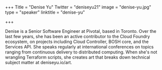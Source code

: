 +++
Title = "Denise Yu"
Twitter = "deniseyu21"
image = "denise-yu.jpg"
type = "speaker"
linktitle = "denise-yu"

+++

Denise is a Senior Software Engineer at Pivotal, based in Toronto. Over the last few years, she has been an active contributor to the Cloud Foundry ecosystem, on projects including Cloud Controller, BOSH core, and the Services API. She speaks regularly at international conferences on topics ranging from continuous delivery to distributed computing. When she's not wrangling Terraform scripts, she creates art that breaks down technical subject matter at deniseyu.io/art.
